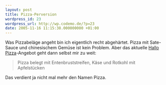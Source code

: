 ```yaml
---
layout: post
title: Pizza-Perversion
wordpress_id: 23
wordpress_url: http://wp.codemo.de/?p=23
date: 2005-11-16 11:15:38.000000000 +01:00
---
```

Was Pizzabeläge angeht bin ich eigentlich recht abgehärtet. Pizza mit Sate-Sauce und chinesischem Gemüse ist kein Problem. Aber das aktuelle [Hallo Pizza](http://www.hallopizza.de)-Angebot geht dann selbst mir zu weit:


>Pizza belegt mit Entenbruststreifen, Käse und Rotkohl mit Apfelstücken


Das verdient ja nicht mal mehr den Namen Pizza.
